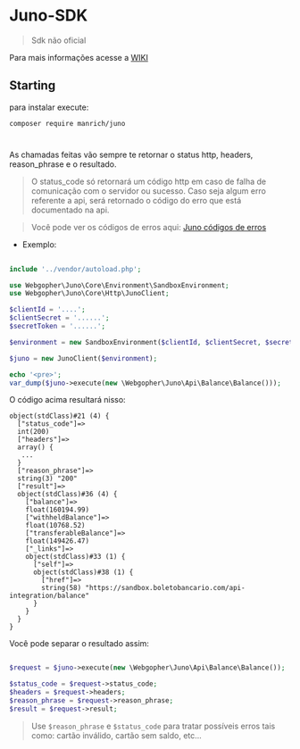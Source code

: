 # Juno-SDK
> Sdk não oficial

Para mais informações acesse a [WIKI](https://github.com/LeonardoManrich/Juno-SDK/wiki)

## Starting

para instalar execute:
```sh 
composer require manrich/juno
```

#

As chamadas feitas vão sempre te retornar o status http, headers, reason_phrase e o resultado.
> O status_code só retornará um código http em caso de falha de comunicação com o servidor ou sucesso.
> Caso seja algum erro referente a api, será retornado o código do erro que está documentado na api.

> Você pode ver os códigos de erros aqui: <a href="https://integracao.juno.com.br/docs/error-codes/" target="_blank"> Juno códigos de erros </a>

- Exemplo:

```php 
   
include '../vendor/autoload.php';

use Webgopher\Juno\Core\Environment\SandboxEnvironment;
use Webgopher\Juno\Core\Http\JunoClient;

$clientId = '....';
$clientSecret = '......';
$secretToken = '......';

$environment = new SandboxEnvironment($clientId, $clientSecret, $secretToken);

$juno = new JunoClient($environment);

echo '<pre>';
var_dump($juno->execute(new \Webgopher\Juno\Api\Balance\Balance()));
```
O código acima resultará nisso:

```
object(stdClass)#21 (4) {
  ["status_code"]=>
  int(200)
  ["headers"]=>
  array() {
   ...
  }
  ["reason_phrase"]=>
  string(3) "200"
  ["result"]=>
  object(stdClass)#36 (4) {
    ["balance"]=>
    float(160194.99)
    ["withheldBalance"]=>
    float(10768.52)
    ["transferableBalance"]=>
    float(149426.47)
    ["_links"]=>
    object(stdClass)#33 (1) {
      ["self"]=>
      object(stdClass)#38 (1) {
        ["href"]=>
        string(58) "https://sandbox.boletobancario.com/api-integration/balance"
      }
    }
  }
}
```

Você pode separar o resultado assim:

```php 

$request = $juno->execute(new \Webgopher\Juno\Api\Balance\Balance());

$status_code = $request->status_code;
$headers = $request->headers;
$reason_phrase = $request->reason_phrase;
$result = $request->result;

```

> Use ```$reason_phrase``` e ```$status_code``` para tratar possíveis erros tais como: cartão inválido, cartão sem saldo, etc...
